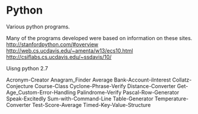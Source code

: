 # Python
Various python programs.


Many of the programs developed were based on information on these sites. 
http://stanfordpython.com/#overview
http://web.cs.ucdavis.edu/~amenta/w13/ecs10.html
http://csiflabs.cs.ucdavis.edu/~ssdavis/10/


Uisng python 2.7

Acronym-Creator 
Anagram_Finder 
Average 
Bank-Account-iInterest 
Collatz-Conjecture 
Course-Class 
Cyclone-Phrase-Verify 
Distance-Converter 
Get-Age_Custom-Error-Handling 
Palindrome-Verify 
Pascal-Row-Generator 
Speak-Excitedly 
Sum-with-Command-Line 
Table-Generator 
Temperature-Converter 
Test-Score-Average 
Timed-Key-Value-Structure 


